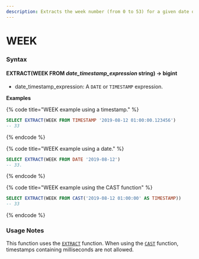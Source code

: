 ```yaml
---
description: Extracts the week number (from 0 to 53) for a given date or timestamp.
---
```


# WEEK

### Syntax <a href="#syntax" id="syntax"></a>

#### EXTRACT(WEEK FROM _date\_timestamp\_expression_ string) → bigint <a href="#extractweek-from-date_timestamp_expression-string--bigint" id="extractweek-from-date_timestamp_expression-string--bigint"></a>

* date\_timestamp\_expression: A `DATE` or `TIMESTAMP` expression.

**Examples**

{% code title="WEEK example using a timestamp." %}
```sql
SELECT EXTRACT(WEEK FROM TIMESTAMP '2019-08-12 01:00:00.123456')
-- 33
```
{% endcode %}

{% code title="WEEK example using a date." %}
```sql
SELECT EXTRACT(WEEK FROM DATE '2019-08-12')
-- 33.
```
{% endcode %}

{% code title="WEEK example using the CAST function" %}
```sql
SELECT EXTRACT(WEEK FROM CAST('2019-08-12 01:00:00' AS TIMESTAMP))
-- 33
```
{% endcode %}

### Usage Notes <a href="#usage-notes" id="usage-notes"></a>

This function uses the [`EXTRACT`](extract.md) function. When using the [`CAST`](../conversion/cast.md) function, timestamps containing milliseconds are not allowed.
